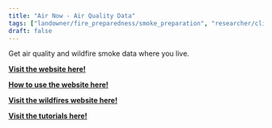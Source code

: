 ```yaml
---
title: "Air Now - Air Quality Data"
tags: ["landowner/fire_preparedness/smoke_preparation", "researcher/climate", smoke monitoring]
draft: false
---
```


Get air quality  and wildfire smoke data where you live.

[**Visit the website here!**](https://www.airnow.gov/)

[**How to use the website here!**](https://www.airnow.gov/how-to-use-this-site/)

[**Visit the wildfires website here!**](https://www.airnow.gov/wildfires/)

[**Visit the tutorials here!**](https://www.youtube.com/playlist?list=PLz7vZ84hfepcJnQJEpW-aujLMXN9jsYZc)

